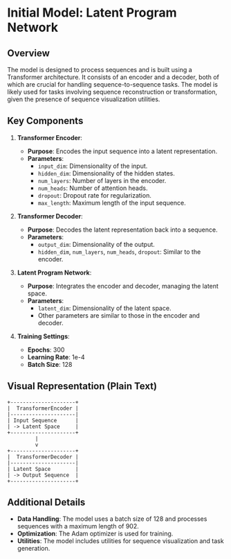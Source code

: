 # Initial Model: Latent Program Network

## Overview
The model is designed to process sequences and is built using a Transformer architecture. It consists of an encoder and a decoder, both of which are crucial for handling sequence-to-sequence tasks. The model is likely used for tasks involving sequence reconstruction or transformation, given the presence of sequence visualization utilities.

## Key Components

1. **Transformer Encoder**:
   - **Purpose**: Encodes the input sequence into a latent representation.
   - **Parameters**:
     - `input_dim`: Dimensionality of the input.
     - `hidden_dim`: Dimensionality of the hidden states.
     - `num_layers`: Number of layers in the encoder.
     - `num_heads`: Number of attention heads.
     - `dropout`: Dropout rate for regularization.
     - `max_length`: Maximum length of the input sequence.

2. **Transformer Decoder**:
   - **Purpose**: Decodes the latent representation back into a sequence.
   - **Parameters**:
     - `output_dim`: Dimensionality of the output.
     - `hidden_dim`, `num_layers`, `num_heads`, `dropout`: Similar to the encoder.

3. **Latent Program Network**:
   - **Purpose**: Integrates the encoder and decoder, managing the latent space.
   - **Parameters**:
     - `latent_dim`: Dimensionality of the latent space.
     - Other parameters are similar to those in the encoder and decoder.

4. **Training Settings**:
   - **Epochs**: 300
   - **Learning Rate**: 1e-4
   - **Batch Size**: 128

## Visual Representation (Plain Text)

```
+---------------------+
|  TransformerEncoder |
|---------------------|
| Input Sequence      |
| -> Latent Space     |
+---------------------+
         |
         v
+---------------------+
|  TransformerDecoder |
|---------------------|
| Latent Space        |
| -> Output Sequence  |
+---------------------+
```

## Additional Details
- **Data Handling**: The model uses a batch size of 128 and processes sequences with a maximum length of 902.
- **Optimization**: The Adam optimizer is used for training.
- **Utilities**: The model includes utilities for sequence visualization and task generation.

